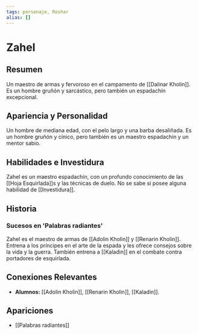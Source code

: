 ```yaml
---
tags: personaje, Roshar
alias: []
---
```


# Zahel

## Resumen
Un maestro de armas y fervoroso en el campamento de [[Dalinar Kholin]]. Es un hombre gruñón y sarcástico, pero también un espadachín excepcional.

## Apariencia y Personalidad
Un hombre de mediana edad, con el pelo largo y una barba desaliñada. Es un hombre gruñón y cínico, pero también es un maestro espadachín y un mentor sabio.

## Habilidades e Investidura
Zahel es un maestro espadachín, con un profundo conocimiento de las [[Hoja Esquirlada]]s y las técnicas de duelo. No se sabe si posee alguna habilidad de [[Investidura]].

## Historia
### Sucesos en 'Palabras radiantes'
Zahel es el maestro de armas de [[Adolin Kholin]] y [[Renarin Kholin]]. Entrena a los príncipes en el arte de la espada y les ofrece consejos sobre la vida y la guerra. También entrena a [[Kaladin]] en el combate contra portadores de esquirlada.

## Conexiones Relevantes
* **Alumnos:** [[Adolin Kholin]], [[Renarin Kholin]], [[Kaladin]].

## Apariciones
* [[Palabras radiantes]]
